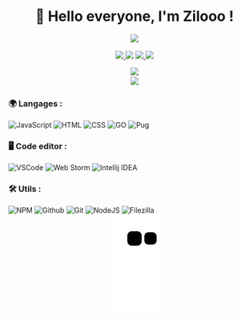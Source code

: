 <h1 align="center"> 🦅 Hello everyone, I'm Zilooo !</h1>

<p align="center">
<img src="https://media.discordapp.net/attachments/813341662545313832/813343404507267092/pokemon_pixel.gif">
 <p align="center">
    <a href="https://discordapp.com/users/526877994019586060" target"blank_"><img src="https://img.shields.io/badge/Discord-111111?style=for-the-badge&logo=discord&logoColor=white" target="_blank">  </a> 
    <a href="https://open.spotify.com/user/6kysx2dj4u400aghp5uda7hjx" target"blank_"><img src="https://img.shields.io/badge/Spotify%20-111111.svg?&style=for-the-badge&logo=spotify&logoColor=white"></a>
    <a href="https://www.youtube.com/channel/UC9q8ZRYgkjBY6AbYLhKa8jA" target"blank_"><img src="https://img.shields.io/badge/YouTube-111111?style=for-the-badge&logo=youtube&logoColor=white" target="_blank">
    <a href="https://github.com/Ziloooo" target"blank_"><img src="https://img.shields.io/badge/GitHub%20-111111.svg?&style=for-the-badge&logo=github&logoColor=white"></a>
</p>


  <div align="center">
  <a href="https://discord.com/users/526877994019586060" target="_blank">
  <img src="https://lanyard-profile-readme.vercel.app/api/526877994019586060?bg=111111"> 
   <div align="center">
     <a href="https://github.com/ziloooo/">
        <img src="https://github-readme-streak-stats.herokuapp.com?user=ziloooo&hide_border=true&background=111111&currStreakLabel=FFFFFF&sideLabels=FFFFFF&currStreakNum=FFFFFF&dates=FFFFFF&sideNums=FFFFFF&fire=FFFFFF&ring=FFFFFF&stroke=FFFFFFFF)](https://git.io/streak-stats" />
  </a>
  </a> 
  </a> 
  </p>
  </div>
  <div align="left">
    <h3> 🌍 Langages :</h3>
    <img align="center" alt="JavaScript" height="55" width="55" src="https://skillicons.dev/icons?i=js&theme=dark">
    <img align="center" alt="HTML" height="55" width="55" src="https://skillicons.dev/icons?i=html&theme=dark">
    <img align="center" alt="CSS" height="55" width="55" src="https://skillicons.dev/icons?i=css&theme=dark">
    <img align="center" alt="GO" height="55" width="55" src="https://skillicons.dev/icons?i=go&theme=dark">
    <img align="center" alt="Pug" height="55" width="55" src="https://skillicons.dev/icons?i=pug&theme=dark">

  </div>
   <div align="left">
    <h3> 🖥️ Code editor :</h3>
     <img align="center" alt="VSCode" height="55" width="55" src="https://skillicons.dev/icons?i=vscode&theme=dark">
     <img align="center" alt="Web Storm" height="55" width="55" src="https://upload.wikimedia.org/wikipedia/commons/thumb/c/c0/WebStorm_Icon.svg/768px-WebStorm_Icon.svg.png">
     <img align="center"alt="Intellij IDEA"height="55"width="55"src="https://skillicons.dev/icons?i=idea&theme=dark">
 </div>
   <div align="left">
    <h3> 🛠️ Utils :</h3> 
     <img align="center" alt="NPM" height="55" width="55" src="https://cdn.jsdelivr.net/gh/devicons/devicon/icons/npm/npm-original-wordmark.svg">
     <img align="center" alt="Github" height="45" width="45" src="https://skillicons.dev/icons?i=github&theme=dark" />
      <img align="center" alt="Git" height="45" width="45" src="https://skillicons.dev/icons?i=git&theme=dark" />
     <img align="center" alt="NodeJS" height="55" width="55" src="https://skillicons.dev/icons?i=nodejs&theme=dark">
     <img align="center" alt="Filezilla" height="30" width="30" src="https://cdn.jsdelivr.net/gh/devicons/devicon/icons/filezilla/filezilla-plain.svg"> 
 </div>

<img src="https://github.com/Ziloooo/Ziloooo/blob/output/github-contribution-grid-snake.svg" alt="snake">
